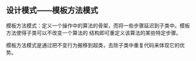 

## 设计模式——模板方法模式

模板方法模式：定义一个操作中的算法的骨架，而将一些步骤延迟到子类中。模板方法使得子类可以不改变一个算法的
结构即可重定义该算法的某些特定步骤。

模板方法模式是通过把不变行为搬移到超类，去除子类中重复代码来体现它的优势。


